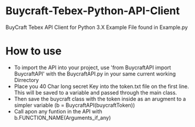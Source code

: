 # Buycraft-Tebex-Python-API-Client
BuyCraft Tebex API Client for Python 3.X
Example File found in Example.py

# How to use
 - To import the API into your project, use 'from BuycraftAPI import BuycraftAPI' with the BuycraftAPI.py in your same current working Dirrectory
 - Place you 40 Char long secret Key into the token.txt file on the first line. This will be saved to a variable and passed through the main class.
  - Then save the buycraft class  with the token inside as an arugment to a simpler variable (b = BuycraftAPI(buycraftToken))
  - Call apon any funtion in the API with b.FUNCTION_NAME(Arguments_if_any)
